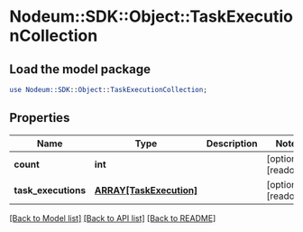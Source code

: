 # Nodeum::SDK::Object::TaskExecutionCollection

## Load the model package
```perl
use Nodeum::SDK::Object::TaskExecutionCollection;
```

## Properties
Name | Type | Description | Notes
------------ | ------------- | ------------- | -------------
**count** | **int** |  | [optional] [readonly] 
**task_executions** | [**ARRAY[TaskExecution]**](TaskExecution.md) |  | [optional] [readonly] 

[[Back to Model list]](../README.md#documentation-for-models) [[Back to API list]](../README.md#documentation-for-api-endpoints) [[Back to README]](../README.md)


